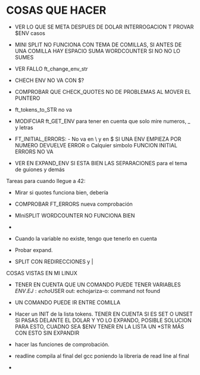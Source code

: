 # COSAS QUE HACER



- VER LO QUE SE META DESPUES DE DOLAR INTERROGACION T PROVAR $ENV casos

- MINI SPLIT NO FUNCIONA CON TEMA DE COMILLAS, SI ANTES DE UNA COMILLA HAY ESPACIO SUMA WORDCOUNTER SI NO NO LO SUMES
- VER FALLO ft_change_env_str





- CHECH ENV NO VA CON $?
- COMPROBAR QUE CHECK_QUOTES NO DE PROBLEMAS AL MOVER EL PUNTERO
- ft_tokens_to_STR no va
- MODIFCIAR ft_GET_ENV para tener en cuenta que solo mire numeros, _ y letras
- FT_INITIAL_ERRORS:
        - No va en \ y en $
        SI UNA ENV EMPIEZA POR NUMERO DEVUELVE ERROR o Calquier simbolo FUNCION INITIAL ERRORS NO VA
- VER EN EXPAND_ENV SI ESTA BIEN LAS SEPARACIONES para el tema de guiones y demás









Tareas para cuando llegue a 42:
- Mirar si quotes funciona bien, debería
- COMPROBAR FT_ERRORS nueva comprobación

- MIniSPLIT WORDCOUNTER NO FUNCIONA BIEN
- 
- Cuando la variable no existe, tengo que tenerlo en cuenta
- Probar expand.

- SPLIT CON REDIRECCIONES y |





COSAS VISTAS EN MI LINUX
- TENER EN CUENTA QUE UN COMANDO PUEDE TENER VARIABLES $ENV. EJ:
        echo$USER
        out: echojariza-o: command not found
- UN COMANDO PUEDE IR ENTRE COMILLA


- Hacer un INIT de la lista tokens. TENER EN CUENTA SI ES SET O UNSET SI PASAS DELANTE EL DOLAR Y YO LO EXPANDO, POSIBLE SOLUCION PARA ESTO, CUADNO SEA $ENV TENER EN LA LISTA UN *STR MÄS CON ESTO SIN EXPANDIR
- hacer las funciones de comprobación.

- readline compila al final del gcc poniendo la libreria de read line al final

- 